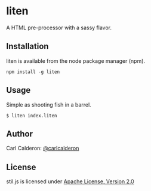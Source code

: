 # liten

A HTML pre-processor with a sassy flavor.

## Installation

liten is available from the node package manager (npm).

    npm install -g liten

## Usage

Simple as shooting fish in a barrel.

    $ liten index.liten

## Author

Carl Calderon: [@carlcalderon][twitter]

## License

stil.js is licensed under [Apache License, Version 2.0][apache]

[twitter]:https://twitter.com/carlcalderon
[apache]:http://www.apache.org/licenses/LICENSE-2.0.html